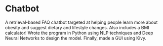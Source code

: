 # Chatbot

A retrieval-based FAQ chatbot targeted at helping people learn more about obesity and suggest dietary and lifestyle changes. Also includes a BMI calculator!
Wrote the program in Python using NLP techniques and Deep Neural Networks to design the model. Finally, made a GUI using Kivy. 
